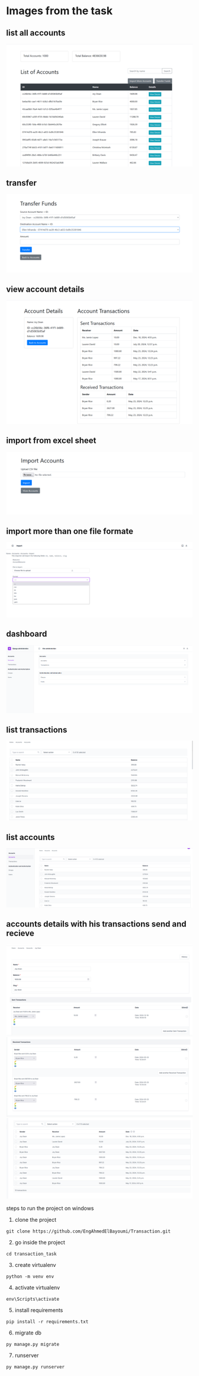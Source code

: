 # Images from the task
## list all accounts
![My Image](images/1.png)
## transfer 
![My Image](images/2.png)
## view account details
![My Image](images/11.png)
## import from excel sheet
![My Image](images/3.png)
## import more than one file formate
![My Image](images/10.png)
## dashboard
![My Image](images/4.png)
## list transactions
![My Image](images/5.png)
## list accounts
![My Image](images/6.png)
## accounts details with his transactions send and recieve
![My Image](images/7.png)
![My Image](images/8.png)
![My Image](images/9.png)




steps to run the project on windows 
1. clone the project
```
git clone https://github.com/EngAhmedElBayoumi/Transaction.git
```
2. go inside the project 
```
cd transaction_task
```
3. create virtualenv
```
python -m venv env
```
4. activate virtualenv
```
env\Scripts\activate
```
5. install requirements
```
pip install -r requirements.txt
```
6. migrate db
```
py manage.py migrate
```
7. runserver
```
py manage.py runserver
```



